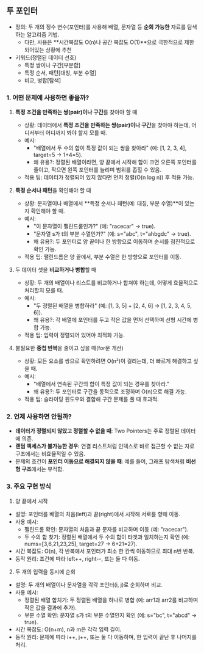 ## 투 포인터

- 정의: 두 개의 정수 변수(포인터)를 사용해 배열, 문자열 등 **순회 가능한** 자료를 탐색하는 알고리즘 기법.
    - 다만, 사용은 **시간복잡도 O(n)나 공간 복잡도 O(1)**으로 극한적으로 제한되어있는 상황에 추천
- 키워드(정렬된 데이터 선호)
  - 특정 쌍이나 구간[부분합]
  - 특정 순서, 패턴[대칭, 부분 수열]
  - 비교, 병합[탐색]

### 1. 어떤 문제에 사용하면 좋을까?

1. **특정 조건을 만족하는 쌍(pair)이나 구간**를 찾아야 할 때
    - 상황: 데이터에서 **특정 조건을 만족하는 쌍(pair)이나 구간**을 찾아야 하는데, 어디서부터 어디까지 봐야 할지 모를 때.
    - 예시:
        - "배열에서 두 수의 합이 특정 값이 되는 쌍을 찾아라" (예: [1, 2, 3, 4], target=5 → 1+4=5).
        - 왜 유용?: 정렬된 배열이라면, 양 끝에서 시작해 합이 크면 오른쪽 포인터를 줄이고, 작으면 왼쪽 포인터를 늘리며 범위를 좁힐 수 있음.
    - 적용 팁: 데이터가 정렬되어 있지 않다면 먼저 정렬(O(n log n)) 후 적용 가능.


2. **특정 순서나 패턴**을 확인해야 할 때
    - 상황: 문자열이나 배열에서 **특정 순서나 패턴(예: 대칭, 부분 수열)**이 있는지 확인해야 할 때.
    - 예시:
        - "이 문자열이 팰린드롬인가?" (예: "racecar" → true).
        - "문자열 s가 t의 부분 수열인가?" (예: s="abc", t="ahbgdc" → true).
        - 왜 유용?: 두 포인터로 양 끝이나 한 방향으로 이동하며 순서를 점진적으로 확인 가능.
    - 적용 팁: 팰린드롬은 양 끝에서, 부분 수열은 한 방향으로 포인터를 이동.


3. 두 데이터 셋을 **비교하거나 병합**할 때
    - 상황: 두 개의 배열이나 리스트를 비교하거나 합쳐야 하는데, 어떻게 효율적으로 처리할지 모를 때.
    - 예시:
        - "두 정렬된 배열을 병합하라" (예: [1, 3, 5] + [2, 4, 6] → [1, 2, 3, 4, 5, 6]).
        - 왜 유용?: 각 배열에 포인터를 두고 작은 값을 먼저 선택하며 선형 시간에 병합 가능.
    - 적용 팁: 입력이 정렬되어 있어야 최적화 가능.


4. 불필요한 **중첩 반복**을 줄이고 싶을 때(for문 개선)
    - 상황: 모든 요소를 쌍으로 확인하려면 O(n²)이 걸리는데, 더 빠르게 해결하고 싶을 때.
    - 예시:
        - "배열에서 연속된 구간의 합이 특정 값이 되는 경우를 찾아라."
        - 왜 유용?: 두 포인터로 구간을 동적으로 조정하며 O(n)으로 해결 가능.
    - 적용 팁: 슬라이딩 윈도우와 결합해 구간 문제를 풀 때 효과적.

### 2. 언제 사용하면 안될까?

- **데이터가 정렬되지 않았고 정렬할 수 없을 때**: Two Pointers는 주로 정렬된 데이터에 의존.
- **랜덤 액세스가 불가능한 경우**: 연결 리스트처럼 인덱스로 바로 접근할 수 없는 자료구조에서는 비효율적일 수 있음.
- 문제의 조건이 **포인터 이동으로 해결되지 않을 때**: 예를 들어, 그래프 탐색처럼 **비선형 구조**에서는 부적합.

### 3. 주요 구현 방식

1. 양 끝에서 시작

- 설명: 포인터를 배열의 처음(left)과 끝(right)에서 시작해 서로를 향해 이동.
- 사용 예시:
    - 팰린드롬 확인: 문자열의 처음과 끝 문자를 비교하며 이동 (예: "racecar").
    - 두 수의 합 찾기: 정렬된 배열에서 두 수의 합이 타겟과 일치하는지 확인 (예: nums=[3,6,21,23,25], target=27 → 6+21=27).
- 시간 복잡도: O(n), 각 반복에서 포인터가 최소 한 칸씩 이동하므로 최대 n번 반복.
- 동작 원리: 조건에 따라 left++, right--, 또는 둘 다 이동.

2. 두 개의 입력을 동시에 순회

- 설명: 두 개의 배열이나 문자열을 각각 포인터(i, j)로 순회하며 비교.
- 사용 예시:
    - 정렬된 배열 합치기: 두 정렬된 배열을 하나로 병합 (예: arr1과 arr2를 비교하며 작은 값을 결과에 추가).
    - 부분 수열 확인: 문자열 s가 t의 부분 수열인지 확인 (예: s="bc", t="abcd" → true).
- 시간 복잡도: O(n+m), n과 m은 각각 입력 길이.
- 동작 원리: 문제에 따라 i++, j++, 또는 둘 다 이동하며, 한 입력이 끝난 후 나머지를 처리.
